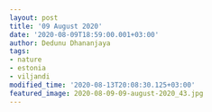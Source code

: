 ```yaml
---
layout: post
title: '09 August 2020'
date: '2020-08-09T18:59:00.001+03:00'
author: Dedunu Dhananjaya
tags:
- nature
- estonia
- viljandi
modified_time: '2020-08-13T20:08:30.125+03:00'
featured_image: 2020-08-09-09-august-2020_43.jpg
---
```

